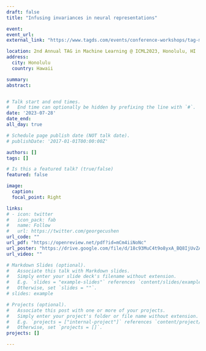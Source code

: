 ```yaml
---
draft: false
title: "Infusing invariances in neural representations"

event: 
event_url: 
external_link: "https://www.tagds.com/events/conference-workshops/tag-ml23"

location: 2nd Annual TAG in Machine Learning @ ICML2023, Honolulu, HI
address: 
  city: Honolulu
  country: Hawaii

summary:
abstract: 


# Talk start and end times.
#   End time can optionally be hidden by prefixing the line with `#`.
date: '2023-07-28'
date_end: 
all_day: true

# Schedule page publish date (NOT talk date).
# publishDate: '2017-01-01T00:00:00Z'

authors: []
tags: []

# Is this a featured talk? (true/false)
featured: false

image:
  caption: 
  focal_point: Right

links:
# - icon: twitter
#   icon_pack: fab
#   name: Follow
#   url: https://twitter.com/georgecushen
url_code: ""
url_pdf: "https://openreview.net/pdf?id=mCm4iiNoNc"
url_poster: "https://drive.google.com/file/d/18c93MuC4t9o8yxA_BQ8IjUvZAuVXK92h/view"
url_video: ""

# Markdown Slides (optional).
#   Associate this talk with Markdown slides.
#   Simply enter your slide deck's filename without extension.
#   E.g. `slides = "example-slides"` references `content/slides/example-slides.md`.
#   Otherwise, set `slides = ""`.
# slides: example

# Projects (optional).
#   Associate this post with one or more of your projects.
#   Simply enter your project's folder or file name without extension.
#   E.g. `projects = ["internal-project"]` references `content/project/deep-learning/index.md`.
#   Otherwise, set `projects = []`.
projects: []

---
```


<!-- {{% callout note %}}
Click on the **Slides** button above to view the built-in slides feature.
{{% /callout %}}